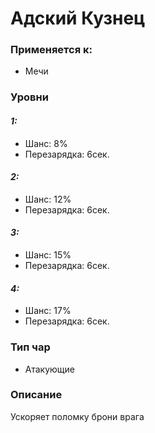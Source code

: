 # Адский Кузнец

### Применяется к:

* Мечи

### Уровни

#### _1:_&#x20;

* Шанс: 8%
* Перезарядка:  6сек.

#### _2:_

* Шанс: 12%
* Перезарядка:  6сек.&#x20;

#### _3:_&#x20;

* Шанс: 15%
* Перезарядка:  6сек.

#### _4:_

* Шанс: 17%
* Перезарядка:  6сек.&#x20;

### Тип чар

* Атакующие

### Описание&#x20;

Ускоряет поломку брони врага
